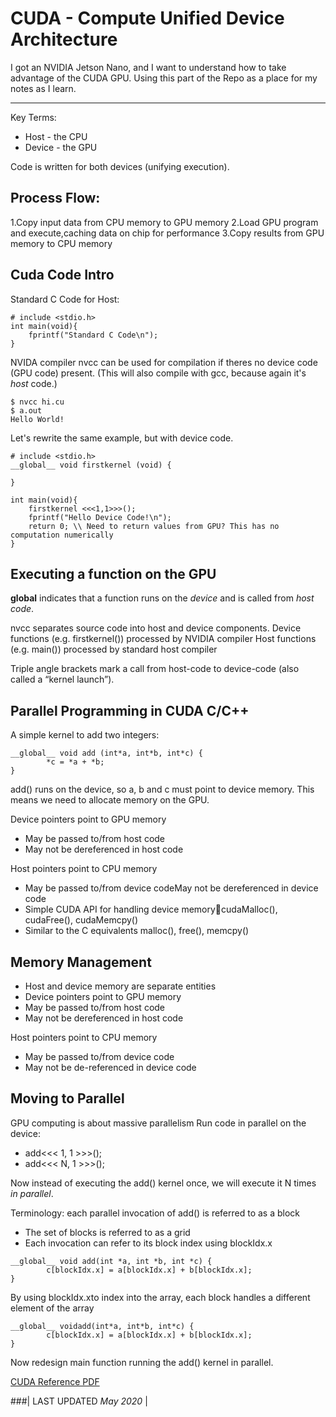 # CUDA - Compute Unified Device Architecture
I got an NVIDIA Jetson Nano, and I want to understand how to take advantage of the CUDA GPU. 
Using this part of the Repo as a place for my notes as I learn.
___________________________________________________________________________________________________________

Key Terms:
* Host    - the CPU
* Device  - the GPU

Code is written for both devices (unifying execution).

## Process Flow: 
1.Copy input data from CPU memory to GPU memory
2.Load GPU program and execute,caching data on chip for performance
3.Copy results from GPU memory to CPU memory

## Cuda Code Intro
Standard C Code for Host: 
```
# include <stdio.h>
int main(void){
    fprintf("Standard C Code\n");
}
```
NVIDA compiler nvcc can be used for compilation if theres no device code (GPU code) present. 
(This will also compile with gcc, because again it's *host* code.)
```
$ nvcc hi.cu
$ a.out
Hello World!
```

Let's rewrite the same example, but with device code.

```
# include <stdio.h>
__global__ void firstkernel (void) {

}

int main(void){
    firstkernel <<<1,1>>>();
    fprintf("Hello Device Code!\n");
    return 0; \\ Need to return values from GPU? This has no computation numerically
}
```

## Executing a function on the GPU

__global__ indicates that a function runs on the *device* and is called from *host code*. 

nvcc separates source code into host and device components. 
Device functions (e.g. firstkernel()) processed by NVIDIA compiler
Host functions (e.g. main()) processed by standard host compiler

Triple angle brackets mark a call from host-code to device-code (also called a “kernel launch”).


## Parallel Programming in CUDA C/C++
A simple kernel to add two integers:
```
__global__ void add (int*a, int*b, int*c) {
        *c = *a + *b;
}
```
add() runs on the device, so a, b and c must point to device memory.
This means we need to allocate memory on the GPU.

Device pointers point to GPU memory
* May be passed to/from host code
* May not be dereferenced in host code

Host pointers point to CPU memory
* May be passed to/from device codeMay not be dereferenced in device code
* Simple CUDA API for handling device memorycudaMalloc(), cudaFree(), cudaMemcpy()
* Similar to the C equivalents malloc(), free(), memcpy()


## Memory Management 
* Host and device memory are separate entities
* Device pointers point to GPU memory 
* May be passed to/from host code 
* May not be dereferenced in host code

Host pointers point to CPU memory
* May be passed to/from device code
* May not be de-referenced in device code

## Moving to Parallel
GPU computing is about massive parallelism
Run code in parallel on the device: 
*    add<<< 1, 1 >>>();
*    add<<< N, 1 >>>();

Now instead of executing the add() kernel once, we will execute it N times *in parallel*. 

Terminology: each parallel invocation of add() is referred to as a block
* The set of blocks is referred to as a grid
* Each invocation can refer to its block index using blockIdx.x
```
__global__ void add(int *a, int *b, int *c) {
        c[blockIdx.x] = a[blockIdx.x] + b[blockIdx.x];
}
```
By using blockIdx.xto index into the array, each block handles a different element of the array
```
__global__ voidadd(int*a, int*b, int*c) {
        c[blockIdx.x] = a[blockIdx.x] + b[blockIdx.x];
}
```

Now redesign main function running the add() kernel in parallel. 

[ CUDA Reference PDF](https://www.nvidia.com/docs/io/116711/sc11-cuda-c-basics.pdf)

###| LAST UPDATED *May 2020* |
